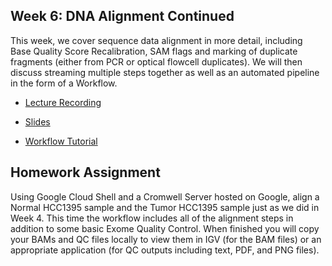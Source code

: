 ## Week 6: DNA Alignment Continued

This week, we cover sequence data alignment in more detail, including Base Quality Score Recalibration, SAM flags and marking of duplicate fragments (either from PCR or optical flowcell duplicates). We will then discuss streaming multiple steps together as well as an automated pipeline in the form of a Workflow. 

- [Lecture Recording]()

- [Slides](bfx_workshop_06_alignment.pdf)

- [Workflow Tutorial](bfx_workshop_06_alignment.md)

## Homework Assignment

Using Google Cloud Shell and a Cromwell Server hosted on Google, align a Normal HCC1395 sample and the Tumor HCC1395 sample just as we did in Week 4. This time the workflow includes all of the alignment steps in addition to some basic Exome Quality Control. When finished you will copy your BAMs and QC files locally to view them in IGV (for the BAM files) or an appropriate application (for QC outputs including text, PDF, and PNG files). 
